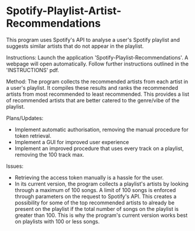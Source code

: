 # Spotify-Playlist-Artist-Recommendations
This program uses Spotify's API to analyse a user's Spotify playlist and suggests similar artists that do not appear in the playlist.

Instructions: 
Launch the application 'Spotify-Playlist-Recommendations'. A webpage will open automatically. Follow further instructions
outlined in the 'INSTRUCTIONS' pdf.

Method:
The program collects the recommended artists from each artist in a user's playlist. It compiles these results
and ranks the recommended artists from most recommended to least recommended. This provides a list of
recommended artists that are better catered to the genre/vibe of the playlist.

Plans/Updates:
- Implement automatic authorisation, removing the manual procedure for token retrieval.
- Implement a GUI for improved user experience
- Implement an improved procedure that uses every track on a playlist, removing the 100 track max.

Issues:
- Retrieving the access token manually is a hassle for the user.
- In its current version, the program collects a playlist's artists by looking through a maximum of 100 songs.
A limit of 100 songs is enforced through parameters on the request to Spotify's API. This creates a possibility for some of the 
top recommended artists to already be present on the playlist if the total number of songs on the playlist is greater than 100. 
This is why the program's current version works best on playlists with 100 or less songs. 

